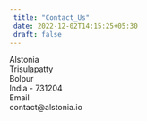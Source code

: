 ```yaml
---
 title: "Contact_Us" 
 date: 2022-12-02T14:15:25+05:30 
 draft: false 
--- 
```

<div class="Contact-Container d-flex flex-column flex-md-row flex-wrap flex-fill justify-content-center">
        <div class="col-lg-5 col-md-12 px-2 py-4 mx-2">
            <div class="feature-icon bg-primary bg-gradient  text-white rounded-3 p-3 mb-3"><i class="fa fa-map-marker" aria-hidden="true"></i></div>
            <div class="feature-name">Alstonia</div>
            <div class="feature-description"> Trisulapatty <br> Bolpur <br> India - 731204
            </div>
        </div>
        <div class="col-lg-5 col-md-12 px-2 py-4 mx-2">
            <div class="feature-icon bg-primary bg-gradient text-white rounded-3 p-3 mb-3"><i class="fa fa-phone" aria-hidden="true"></i></div>
            <div class="feature-name">Email</div>
            <div class="feature-description">contact@alstonia.io
            </div>
        </div>
</div>
